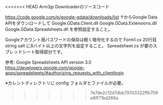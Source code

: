 <<<<<<< HEAD
Arm3jp Downloaderのソースコード

https://code.google.com/p/google-gdata/downloads/list
↑からGoogle Data APIをダウンロードして
Google.GData.Client.dll
Google.GData.Extensions.dll
Google.GData.Spreadsheets.dll
を参照設定すること。

Googleアカウント用パスワードの保存は軽く暗号化するので
Form1.cs 20行目 string salt に8バイト以上の文字列を設定すること。
Spreadsheet.cs が要のスプレッドシート取得部分です。

参考: Google Spreadsheets API version 3.0
https://developers.google.com/google-apps/spreadsheets/#authorizing_requests_with_clientlogin

※カレントディレクトリに config フォルダとファイルが必要。
>>>>>>> 7e7de2c12d7dbb797d3322ffb709e8ff71bd266a
